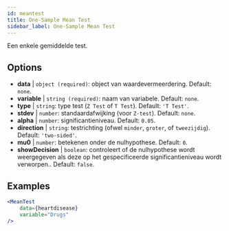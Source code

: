```yaml
---
id: meantest
title: One-Sample Mean Test
sidebar_label: One-Sample Mean Test
---
```


Een enkele gemiddelde test.

## Options

* __data__ | `object (required)`: object van waardevermeerdering. Default: `none`.
* __variable__ | `string (required)`: naam van variabele. Default: `none`.
* __type__ | `string`: type test (`Z Test` of `T Test`). Default: `'T Test'`.
* __stdev__ | `number`: standaardafwijking (voor `Z-test`). Default: `none`.
* __alpha__ | `number`: significantieniveau. Default: `0.05`.
* __direction__ | `string`: testrichting (ofwel `minder`, `groter`, of `tweezijdig`). Default: `'two-sided'`.
* __mu0__ | `number`: betekenen onder de nulhypothese. Default: `0`.
* __showDecision__ | `boolean`: controleert of de nulhypothese wordt weergegeven als deze op het gespecificeerde significantieniveau wordt verworpen.. Default: `false`.


## Examples

```jsx live
<MeanTest
    data={heartdisease} 
    variable="Drugs"
/>
```
